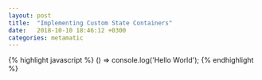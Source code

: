 ```yaml
---
layout: post
title:  "Implementing Custom State Containers"
date:   2018-10-10 18:46:12 +0300
categories: metamatic
---
```


{% highlight javascript %}
() => console.log('Hello World');
{% endhighlight %}
